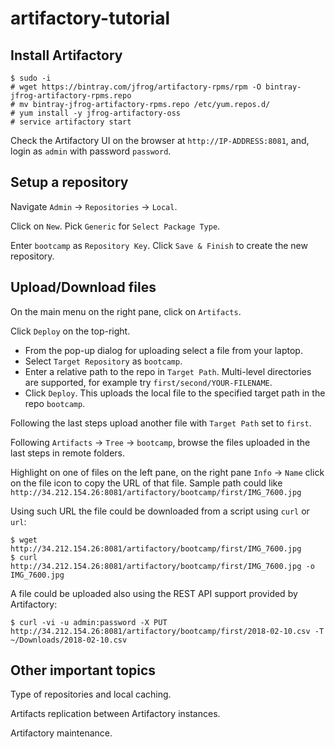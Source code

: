# artifactory-tutorial

## Install Artifactory

```
$ sudo -i
# wget https://bintray.com/jfrog/artifactory-rpms/rpm -O bintray-jfrog-artifactory-rpms.repo
# mv bintray-jfrog-artifactory-rpms.repo /etc/yum.repos.d/
# yum install -y jfrog-artifactory-oss
# service artifactory start
```

Check the Artifactory UI on the browser at `http://IP-ADDRESS:8081`, and, login as `admin` with password `password`.

## Setup a repository

Navigate `Admin` -> `Repositories` -> `Local`.

Click on `New`. Pick `Generic` for `Select Package Type`.

Enter `bootcamp` as `Repository Key`. Click `Save & Finish` to create the new repository.

## Upload/Download files

On the main menu on the right pane, click on `Artifacts`.

Click `Deploy` on the top-right. 
- From the pop-up dialog for uploading select a file from your laptop. 
- Select `Target Repository` as `bootcamp`.
- Enter a relative path to the repo in `Target Path`. Multi-level directories are supported, for example try `first/second/YOUR-FILENAME`.
- Click `Deploy`. This uploads the local file to the specified target path in the repo `bootcamp`.

Following the last steps upload another file with `Target Path` set to `first`.

Following `Artifacts` -> `Tree` -> `bootcamp`, browse the files uploaded in the last steps in remote folders.

Highlight on one of files on the left pane, on the right pane `Info` -> `Name` click on the file icon to copy the URL of that file. Sample path could like `http://34.212.154.26:8081/artifactory/bootcamp/first/IMG_7600.jpg`

Using such URL the file could be downloaded from a script using `curl` or `url`:
```
$ wget http://34.212.154.26:8081/artifactory/bootcamp/first/IMG_7600.jpg
$ curl http://34.212.154.26:8081/artifactory/bootcamp/first/IMG_7600.jpg -o IMG_7600.jpg
```

A file could be uploaded also using the REST API support provided by Artifactory:
```
$ curl -vi -u admin:password -X PUT  http://34.212.154.26:8081/artifactory/bootcamp/first/2018-02-10.csv -T ~/Downloads/2018-02-10.csv
```

## Other important topics

Type of repositories and local caching.

Artifacts replication between Artifactory instances.

Artifactory maintenance.


